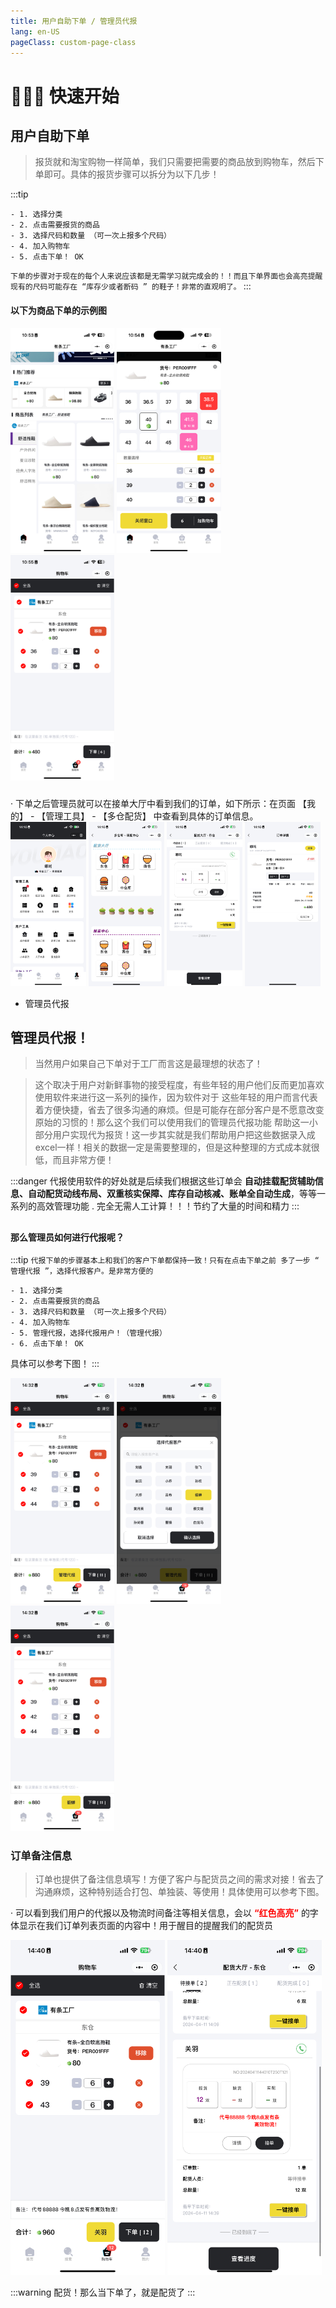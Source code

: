 ```yaml
---
title: 用户自助下单 / 管理员代报
lang: en-US
pageClass: custom-page-class
---
```


# 🚀🚀🚀 快速开始 

## 用户自助下单


> 报货就和淘宝购物一样简单，我们只需要把需要的商品放到购物车，然后下单即可。具体的报货步骤可以拆分为以下几步！

:::tip
```
- 1. 选择分类
- 2. 点击需要报货的商品
- 3. 选择尺码和数量 （可一次上报多个尺码）
- 4. 加入购物车
- 5. 点击下单！ OK 
```
`下单的步骤对于现在的每个人来说应该都是无需学习就完成会的！！而且下单界面也会高亮提醒现有的尺码可能存在 “库存少或者断码 ” 的鞋子！非常的直观明了。`
:::



#### 以下为商品下单的示例图
> 
<div class="inline-container">
    <img src="/public/img/core/order-1.png" class="fancybox" data-fancybox="gallery"  width="33%"></img> 
    <img src="/public/img/core/order-2.png" class="fancybox" data-fancybox="gallery"  width="33%"></img> 
    <img src="/public/img/core/order-3.png" class="fancybox" data-fancybox="gallery"  width="33%"></img> 
</div>

###
<div class="fan-tips">
    <span> · 下单之后管理员就可以在接单大厅中看到我们的订单，如下所示：在页面 </span>
    <span class="highlight-text">【我的】 - 【管理工具】 - 【多仓配货】</span>
    <span>中查看到具体的订单信息。</span>
</div>

 <div class="inline-container">
    <img src="/public/img/core/declare-1.png" alt="" class="fancybox" data-fancybox="gallery" width="24%">
    <img src="/public/img/core/declare-2.png" alt="" class="fancybox" data-fancybox="gallery" width="24%">
    <img src="/public/img/core/declare-3.png" alt="" class="fancybox" data-fancybox="gallery" width="24%">
    <img src="/public/img/core/declare-4.png" alt="" class="fancybox" data-fancybox="gallery" width="24%">
</div>

- <span class="bg-font-4">管理员代报</span>

## 管理员代报！

<div class="scale-9">

>当然用户如果自己下单对于工厂而言这是最理想的状态了！

>这个取决于用户对新鲜事物的接受程度，有些年轻的用户他们反而更加喜欢使用软件来进行这一系列的操作，因为软件对于
这些年轻的用户而言代表着方便快捷，省去了很多沟通的麻烦。但是可能存在部分客户是不愿意改变原始的习惯的！那么这个我们可以使用我们的管理员代报功能
帮助这一小部分用户实现代为报货！这一步其实就是我们帮助用户把这些数据录入成excel一样！相关的数据一定是需要整理的，但是这种整理的方式成本就很低，而且非常方便！

:::danger
代报使用软件的好处就是后续我们根据这些订单会 <strong class="underline-text">自动挂载配货辅助信息、自动配货动线布局、双重核实保障、库存自动核减、账单全自动生成</strong>，等等一系列的高效管理功能 . <span class="highlight-text">完全无需人工计算！！！</span>节约了大量的时间和精力
:::
</div>

##
#### 那么管理员如何进行代报呢？

:::tip
`代报下单的步骤基本上和我们的客户下单都保持一致！只有在点击下单之前 多了一步 “ 管理代报 ”，选择代报客户。是非常方便的`
```
- 1. 选择分类
- 2. 点击需要报货的商品
- 3. 选择尺码和数量 （可一次上报多个尺码）
- 4. 加入购物车
- 5. 管理代报，选择代报用户！（管理代报）
- 6. 点击下单！ OK 
```
具体可以参考下图！
:::

<div class="inline-container">
    <img src="/public/img/core/replace-1.png" alt="" class="fancybox" data-fancybox="gallery" width="33%">
    <img src="/public/img/core/replace-2.png" alt="" class="fancybox" data-fancybox="gallery" width="33%">
    <img src="/public/img/core/replace-3.png" alt="" class="fancybox" data-fancybox="gallery" width="33%">
</div>


### 订单备注信息
>订单也提供了备注信息填写！方便了客户与配货员之间的需求对接！省去了沟通麻烦，这种特别适合打包、单独装、等使用！具体使用可以参考下图。
<div class="fan-tips"> · 可以看到我们用户的代报以及物流时间备注等相关信息，会以 <strong style="color:red;">“红色高亮”</strong> 的字体显示在我们订单列表页面的内容中！用于醒目的提醒我们的配货员</div>

>
<div class="inline-container">
    <img src="/public/img/core/message-1.png" alt="" class="fancybox" data-fancybox="gallery" width="49%">
    <img src="/public/img/core/message-2.png" alt="" class="fancybox" data-fancybox="gallery" width="49%">
</div>

:::warning
配货！那么当下单了，就是配货了
:::